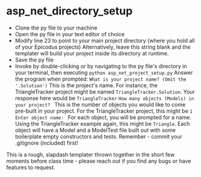 # asp_net_directory_setup

- Clone the py file to your machine
- Open the py file in your text editor of choice
- Modify line 23 to point to your main project directory (where you hold all of your Epicodus projects)
  Alternatively, leave this string blank and the templater will build your project inside its directory at runtime.
- Save the py file
- Invoke by double-clicking or by navigating to the py file's directory in your terminal, then executing `python asp_net_project_setup.py`
Answer the program when prompted:
`What is your project name? (Omit the '.Solution')`
This is the project's name. For instance, the TriangleTracker project might be named `TriangleTracker.Solution`. Your response here would be `TriangleTracker`
`How many objects (Models) in your project? `
This is the number of objects you would like to come pre-built in your project. For the TriangleTracker project, this might be `1`
`Enter object name: `
For each object, you will be prompted for a name. Using the TriangleTracker example again, this might be `Triangle`.
Each object will have a Model and a ModelTest file built out with some boilerplate empty constructors and tests.
Remember - commit your .gitignore (included) first!

This is a rough, slapdash templater thrown together in the short few moments before class time - please reach out if you find any bugs or have features to request.
